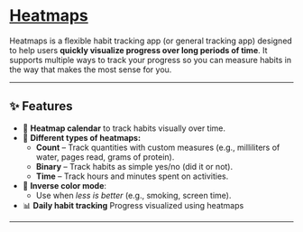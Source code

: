 # <a href="https://heatmaps.dev">Heatmaps</a>

Heatmaps is a flexible habit tracking app (or general tracking app) designed to help users **quickly visualize progress over long periods of time**. It supports multiple ways to track your progress so you can measure habits in the way that makes the most sense for you.

---

## ✨ Features

- 📅 **Heatmap calendar** to track habits visually over time.
- 🔄 **Different types of heatmaps:**
  - **Count** – Track quantities with custom measures (e.g., milliliters of water, pages read, grams of protein).
  - **Binary** – Track habits as simple yes/no (did it or not).
  - **Time** – Track hours and minutes spent on activities.
- 🎨 **Inverse color mode**:
  - Use when *less is better* (e.g., smoking, screen time).
- 📊 **Daily habit tracking** Progress visualized using heatmaps

---

